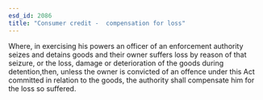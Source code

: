 ```yaml
---
esd_id: 2086
title: "Consumer credit -  compensation for loss"
---
```


Where, in exercising his powers an officer of an enforcement authority seizes and detains goods and their owner suffers loss by reason of  that seizure, or the loss, damage or deterioration of the goods during detention,then, unless the owner is convicted of an offence under this Act committed in relation to the goods, the authority shall compensate him for the loss so suffered.

